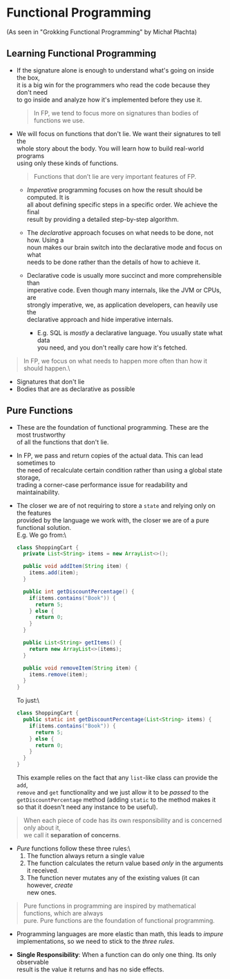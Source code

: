 # Functional Programming
(As seen in "Grokking Functional Programming" by Michał Płachta)

## Learning Functional Programming
* If the signature alone is enough to understand what's going on inside the box,\
  it is a big win for the programmers who read the code because they don't need\
  to go inside and analyze how it's implemented before they use it.
  > In FP, we tend to focus more on signatures than bodies of functions we use.

* We will focus on functions that don't lie. We want their signatures to tell the\
  whole story about the body. You will learn how to build real-world programs\
  using only these kinds of functions.
  > Functions that don’t lie are very important features of FP.

    * _Imperative_ programming focuses on how the result should be computed. It is\
      all about defining specific steps in a specific order. We achieve the final\
      result by providing a detailed step-by-step algorithm.

    * The _declarative_ approach focuses on what needs to be done, not how. Using a\
      noun makes our brain switch into the declarative mode and focus on what\
      needs to be done rather than the details of how to achieve it.

    * Declarative code is usually more succinct and more comprehensible than\
      imperative code. Even though many internals, like the JVM or CPUs, are\
      strongly imperative, we, as application developers, can heavily use the\
      declarative approach and hide imperative internals.

        * E.g. SQL is _mostly_ a declarative language. You usually state what data\
          you need, and you don't really care how it's fetched.

> In FP, we focus on what needs to happen more often than how it should happen.\
* Signatures that don't lie
* Bodies that are as declarative as possible


## Pure Functions
* These are the foundation of functional programming. These are the most trustworthy\
  of all the functions that don't lie.

* In FP, we pass and return copies of the actual data. This can lead sometimes to\
  the need of recalculate certain condition rather than using a global state storage,\
  trading a corner-case performance issue for readability and maintainability.

* The closer we are of not requiring to store a `state` and relying only on the features\
  provided by the language we work with, the closer we are of a pure functional solution.\
  E.g. We go from:\
  ```java
  class ShoppingCart {
    private List<String> items = new ArrayList<>();

    public void addItem(String item) {
      items.add(item);
    }

    public int getDiscountPercentage() {
      if(items.contains("Book")) {
        return 5;
      } else {
        return 0;
      }
    }

    public List<String> getItems() {
      return new ArrayList<>(items);
    }

    public void removeItem(String item) {
      items.remove(item);
    }
  }
  ```

  To just:\
  ```java
  class ShoppingCart {
    public static int getDiscountPercentage(List<String> items) {
      if(items.contains("Book")) {
        return 5;
      } else {
        return 0;
      }
    }
  }
  ```

  This example relies on the fact that any `list`-like class can provide the `add`,\
  `remove` and `get` functionality and we just allow it to be _passed_ to the\
  `getDiscountPercentage` method (adding `static` to the method makes it so that it
  doesn't need any instance to be useful).

> When each piece of code has its own responsibility and is concerned only about it,\
  we call it **separation of concerns**.

* _Pure_ functions follow these three rules:\
  1. The function always return a single value
  2. The function calculates the return value based _only_ in the arguments it received.
  3. The function never mutates any of the existing values (it can however, _create_\
     new ones.

> Pure functions in programming are inspired by mathematical functions, which are always\
  pure. Pure functions are the foundation of functional programming.

* Programming languages are more elastic than math, this leads to _impure_\
  implementations, so we need to stick to the _three rules_.

* **Single Responsibility**: When a function can do only one thing. Its only observable\
  result is the value it returns and has no side effects.

